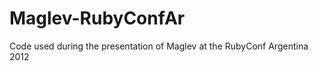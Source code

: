 Maglev-RubyConfAr
=================

Code used during the presentation of Maglev at the RubyConf Argentina 2012